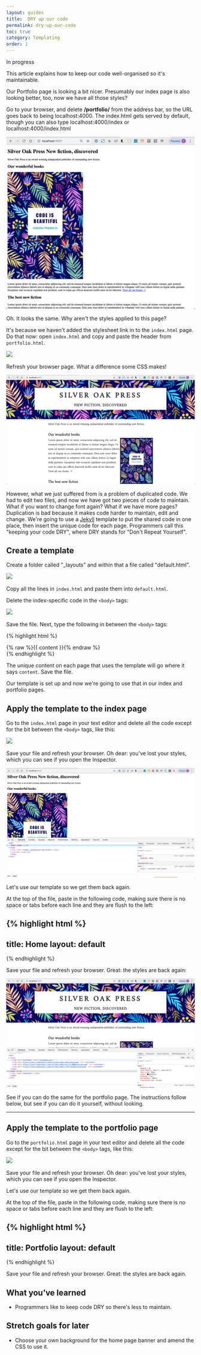 ```yaml
---
layout: guides
title:  DRY up our code
permalink: dry-up-our-code
toc: true
category: Templating
order: 1
---
```

<!-- <span class="tag tag--draft">Not started</span> -->
<span class="tag tag--progress">In progress</span>
<!-- <span class="tag tag--review">Ready for review</span> -->
<!-- <span class="tag tag--approved">Approved</span> -->

<p class="content__abstract">
  This article explains how to keep our code well-organised so it's maintainable.
</p>

Our Portfolio page is looking a bit nicer. Presumably our index page is also looking better, too, now we have all those styles?

Go to your browser, and delete **/portfolio/** from the address bar, so the URL goes back to being localhost:4000. The index.html gets served by default, though you can also type localhost:4000/index or localhost:4000/index.html

![](assets/images/fixed-img.png)

Oh. It looks the same. Why aren't the styles applied to this page?

It's because we haven't added the stylesheet link in to the `index.html` page. Do that now: open `index.html` and copy and paste the header from `portfolio.html`.

![](assets/images/copy-paste.gif)

Refresh your browser page. What a difference some CSS makes!

![](assets/images/styled-homepage.png)

However, what we just suffered from is a problem of duplicated code. We had to edit two files, and now we have got two pieces of code to maintain. What if you want to change font again? What if we have more pages? Duplication is bad because it makes code harder to maintain, edit and change. We're going to use a [Jekyll](glossary#Jekyll) template to put the shared code in one place, then insert the unique code for each page. Programmers call this "keeping your code DRY", where DRY stands for "Don't Repeat Yourself".

## Create a template

Create a folder called "_layouts" and within that a file called "default.html".

![](assets/images/default.gif)

Copy all the lines in `index.html` and paste them into `default.html`.

Delete the index-specific code in the `<body>` tags:

![](assets/images/delete.gif)

Save the file. Next, type the following in between the `<body>` tags:

{% highlight html %}
  <div class="container">
    {% raw %}{{ content }}{% endraw %}
  </div>
{% endhighlight %}

The unique content on each page that uses the template will go where it says `content`. Save the file.

Our template is set up and now we're going to use that in our index and portfolio pages.

## Apply the template to the index page

Go to the `index.html` page in your text editor and delete all the code except for the bit between the `<body>` tags, like this:

![](assets/images/index-rev.gif)

Save your file and refresh your browser. Oh dear: you've lost your styles, which you can see if you open the Inspector.

![](assets/images/index-rev.png)

Let's use our template so we get them back again.

At the top of the file, paste in the following code, making sure there is no space or tabs before each line and they are flush to the left:

{% highlight html %}
---
title: Home
layout: default
---
{% endhighlight %}

Save your file and refresh your browser. Great: the styles are back again:

![](assets/images/styles-back.png)

See if you can do the same for the portfolio page. The instructions follow below, but see if you can do it yourself, without looking.

***

## Apply the template to the portfolio page

Go to the `portfolio.html` page in your text editor and delete all the code except for the bit between the `<body>` tags, like this:

![](assets/images/port-rev.gif)

Save your file and refresh your browser. Oh dear: you've lost your styles, which you can see if you open the Inspector.

Let's use our template so we get them back again.

At the top of the file, paste in the following code, making sure there is no space or tabs before each line and they are flush to the left:

{% highlight html %}
---
title: Portfolio
layout: default
---
{% endhighlight %}

Save your file and refresh your browser. Great: the styles are back again.

## What you’ve learned

* Programmers like to keep code DRY so there's less to maintain.

## Stretch goals for later

* Choose your own background for the home page banner and amend the CSS to use it.
